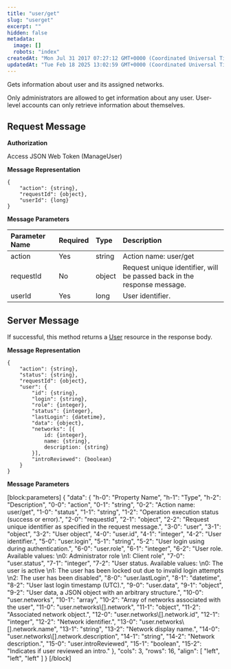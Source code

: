 ```yaml
---
title: "user/get"
slug: "userget"
excerpt: ""
hidden: false
metadata: 
  image: []
  robots: "index"
createdAt: "Mon Jul 31 2017 07:27:12 GMT+0000 (Coordinated Universal Time)"
updatedAt: "Tue Feb 18 2025 13:02:59 GMT+0000 (Coordinated Universal Time)"
---
```

Gets information about user and its assigned networks.

Only administrators are allowed to get information about any user. User-level accounts can only retrieve information about themselves.

## Request Message

**Authorization**

Access JSON Web Token (ManageUser)

**Message Representation**

```text
{
    "action": {string},
    "requestId": {object},
    "userId": {long}
}
```

**Message Parameters**

| Parameter Name | Required | Type   | Description                                                             |
| :------------- | :------- | :----- | :---------------------------------------------------------------------- |
| action         | Yes      | string | Action name: user/get                                                   |
| requestId      | No       | object | Request unique identifier, will be passed back in the response message. |
| userId         | Yes      | long   | User identifier.                                                        |

## Server Message

If successful, this method returns a [User](doc:user)  resource in the response body.

**Message Representation**

```text
{
    "action": {string},
    "status": {string},
    "requestId": {object},
    "user": {
        "id": {string},
        "login": {string},
        "role": {integer},
        "status": {integer},
        "lastLogin": {datetime},
        "data": {object},
        "networks": [{
            id: {integer},
            name: {string},
            description: {string}
        }],
        "introReviewed": {boolean}
    }
}
```

**Message Parameters**

[block:parameters]
{
  "data": {
    "h-0": "Property Name",
    "h-1": "Type",
    "h-2": "Description",
    "0-0": "action",
    "0-1": "string",
    "0-2": "Action name: user/get",
    "1-0": "status",
    "1-1": "string",
    "1-2": "Operation execution status (success or error).",
    "2-0": "requestId",
    "2-1": "object",
    "2-2": "Request unique identifier as specified in the request message.",
    "3-0": "user",
    "3-1": "object",
    "3-2": "User object",
    "4-0": "user.id",
    "4-1": "integer",
    "4-2": "User identifier.",
    "5-0": "user.login",
    "5-1": "string",
    "5-2": "User login using during authentication.",
    "6-0": "user.role",
    "6-1": "integer",
    "6-2": "User role. Available values:  \n0: Administrator role  \n1: Client role",
    "7-0": "user.status",
    "7-1": "integer",
    "7-2": "User status. Available values:  \n0: The user is active  \n1: The user has been locked out due to invalid login attempts  \n2: The user has been disabled",
    "8-0": "user.lastLogin",
    "8-1": "datetime",
    "8-2": "User last login timestamp (UTC).",
    "9-0": "user.data",
    "9-1": "object",
    "9-2": "User data, a JSON object with an arbitrary structure.",
    "10-0": "user.networks",
    "10-1": "array",
    "10-2": "Array of networks associated with the user",
    "11-0": "user.networks\\[].network",
    "11-1": "object",
    "11-2": "Associated network object.",
    "12-0": "user.networks\\[].network.id",
    "12-1": "integer",
    "12-2": "Network identifier.",
    "13-0": "user.networks\\[].network.name",
    "13-1": "string",
    "13-2": "Network display name.",
    "14-0": "user.networks\\[].network.description",
    "14-1": "string",
    "14-2": "Network description.",
    "15-0": "user.introReviewed",
    "15-1": "boolean",
    "15-2": "Indicates if user reviewed an intro."
  },
  "cols": 3,
  "rows": 16,
  "align": [
    "left",
    "left",
    "left"
  ]
}
[/block]
